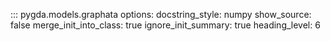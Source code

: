 ::: pygda.models.graphata
    options:
      docstring_style: numpy
      show_source: false
      merge_init_into_class: true
      ignore_init_summary: true
      heading_level: 6
